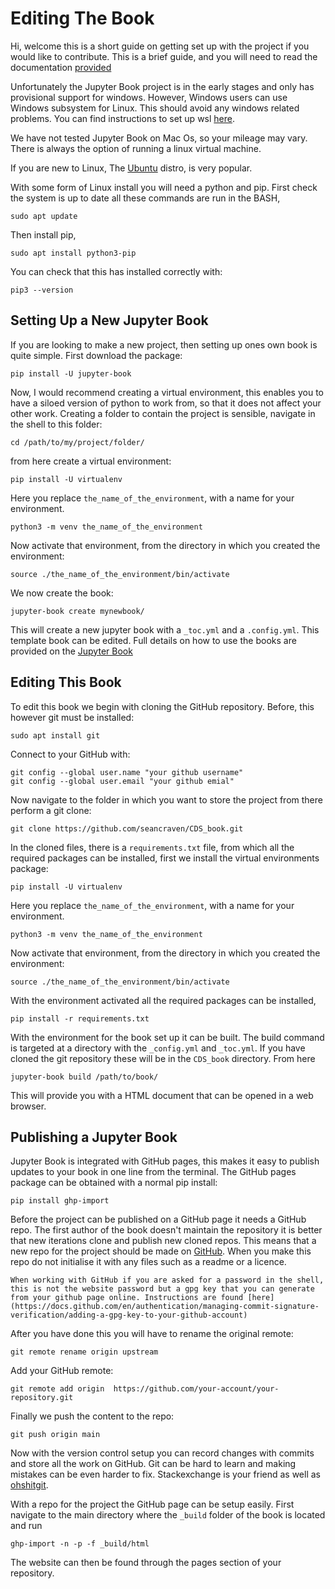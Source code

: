 # Editing The Book

Hi, welcome this is a short guide on getting set up with the project if you would like to contribute. This is a brief guide, and you will need to read the documentation [provided](https://jupyterbook.org/en/stable/start/your-first-book.html)

Unfortunately the Jupyter Book project is in the early stages and only has provisional support for windows. However, Windows users can use Windows subsystem for Linux. This should avoid any windows related problems. You can find instructions to set up wsl [here]( https://docs.microsoft.com/en-us/windows/wsl/install). 

We have not tested Jupyter Book on Mac Os, so your mileage may vary. There is always the option of running a linux virtual machine. 

If you are new to Linux, The [Ubuntu](https://ubuntu.com/wsl) distro, is very popular.

With some form of Linux install you will need a python and pip. 
First check the system is up to date all these commands are run in the BASH,
```
sudo apt update
```
Then install pip,
```
sudo apt install python3-pip
```
You can check that this has installed correctly with:
```
pip3 --version
```
## Setting Up a New Jupyter Book
If you are looking to make a new project, then setting up ones own book is quite simple. 
First download the package:
```
pip install -U jupyter-book 
```
Now, I would recommend creating a virtual environment, this enables you to have a siloed version of python to work from, so that it does not affect your other work. 
Creating a folder to contain the project is sensible, navigate in the shell to this folder:
```
cd /path/to/my/project/folder/
```
from here create a virtual environment:
```
pip install -U virtualenv
```
Here you replace `the_name_of_the_environment`, with a name for your environment.
```
python3 -m venv the_name_of_the_environment
```
Now activate that environment, from the directory in which you created the environment:
``` 
source ./the_name_of_the_environment/bin/activate
```
We now create the book: 
```
jupyter-book create mynewbook/ 
```
This will create a new jupyter book with a `_toc.yml` and a `.config.yml`. 
This template book can be edited. Full details on how to use the books are provided on the [Jupyter Book](https://jupyterbook.org/en/stable/start/your-first-book.html)

## Editing This Book 

To edit this book we begin with cloning the GitHub repository. Before, this however git must be installed: 
``` 
sudo apt install git 
```
Connect to your GitHub with:
```
git config --global user.name "your github username"
git config --global user.email "your github emial"
```

Now navigate to the folder in which you want to store the project from there 
perform a git clone:
```
git clone https://github.com/seancraven/CDS_book.git
```
In the cloned files, there is a `requirements.txt` file, from which all the required packages can be installed, first we install the virtual environments package:
```
pip install -U virtualenv
```
Here you replace `the_name_of_the_environment`, with a name for your environment.
```
python3 -m venv the_name_of_the_environment
```
Now activate that environment, from the directory in which you created the environment:
``` 
source ./the_name_of_the_environment/bin/activate
```
With the environment activated all the required packages can be installed,
```
pip install -r requirements.txt
```
With the environment for the book set up it can be built. 
The build command is targeted at a directory with the `_config.yml` and `_toc.yml`. If you have cloned the git repository these will be in the `CDS_book` directory. From here
```
jupyter-book build /path/to/book/
```
This will provide you with a HTML document that can be opened in a web browser. 

## Publishing a Jupyter Book

Jupyter Book is integrated with GitHub pages, this makes it easy to publish updates to your book in one line from the terminal. The GitHub pages package can be obtained with a normal pip install:
```
pip install ghp-import
```
Before the project can be published on a GitHub page it needs a GitHub repo. The first author of the book doesn't maintain the repository it is better that new iterations clone and publish new cloned repos. 
This means that a new repo for the project should be made on [GitHub](https://github.com). When you make this repo do not initialise it with any files such as a readme or a licence. 
```{tip}
When working with GitHub if you are asked for a password in the shell, this is not the website password but a gpg key that you can generate from your github page online. Instructions are found [here](https://docs.github.com/en/authentication/managing-commit-signature-verification/adding-a-gpg-key-to-your-github-account)
```
After you have done this you will have to rename the original remote:
```
git remote rename origin upstream
```
Add your GitHub remote:
```
git remote add origin  https://github.com/your-account/your-repository.git
```
Finally we push the content to the repo:
```
git push origin main 
```
Now with the version control setup you can record changes with commits and store all the work on GitHub. Git can be hard to learn and making mistakes can be even harder to fix. Stackexchange is your friend as well as [ohshitgit](https://ohshitgit.com/). 


With a repo for the project the GitHub page can be setup easily. First navigate to the main directory where the `_build` folder of the book is located and run 
```
ghp-import -n -p -f _build/html
```
The website can then be found through the pages section of your repository.  
 